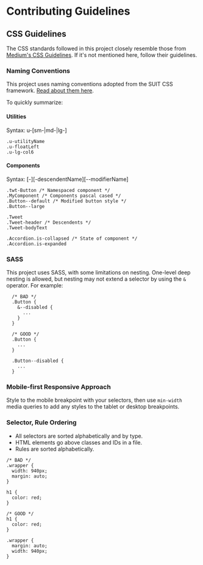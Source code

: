 # Contributing Guidelines


## CSS Guidelines
The CSS standards followed in this project closely resemble those from [Medium's CSS Guidelines](https://gist.github.com/fat/a47b882eb5f84293c4ed). If it's not mentioned here, follow their guidelines.

### Naming Conventions
This project uses naming conventions adopted from the SUIT CSS framework. 
[Read about them here](https://github.com/suitcss/suit/blob/master/doc/naming-conventions.md).

To quickly summarize:

#### Utilities
Syntax: u-[sm-|md-|lg-]<utilityName>
```
.u-utilityName
.u-floatLeft
.u-lg-col6
```

#### Components
Syntax: [<namespace>-]<ComponentName>[-descendentName][--modifierName]
```
.twt-Button /* Namespaced component */
.MyComponent /* Components pascal cased */
.Button--default /* Modified button style */
.Button--large

.Tweet
.Tweet-header /* Descendents */
.Tweet-bodyText

.Accordion.is-collapsed /* State of component */
.Accordion.is-expanded
```

### SASS
This project uses SASS, with some limitations on nesting.  One-level deep nesting is allowed, but nesting may not extend a selector by using the `&` operator.  For example:

```
  /* BAD */
  .Button {
    &--disabled {
      ...
    }
  }

  /* GOOD */
  .Button {
    ...
  }

  .Button--disabled {
    ...
  }
```

### Mobile-first Responsive Approach
Style to the mobile breakpoint with your selectors, then use `min-width` media queries to add any styles to the tablet or desktop breakpoints.

### Selector, Rule Ordering
- All selectors are sorted alphabetically and by type.
- HTML elements go above classes and IDs in a file.
- Rules are sorted alphabetically.

```
/* BAD */
.wrapper {
  width: 940px;
  margin: auto;
}

h1 {
  color: red;
}

/* GOOD */
h1 {
  color: red;
}

.wrapper {
  margin: auto;
  width: 940px;
}